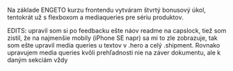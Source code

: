 Na základe ENGETO kurzu frontendu vytváram štvrtý bonusový úkol, tentokrát už s flexboxom a mediaqueries pre sériu produktov.

EDITS: upravil som si po feedbacku ešte náov readme na capslock, tiež som zistil, že na najmenšie mobily (iPhone SE napr) sa mi to zle zobrazuje, tak som ešte upravil media queries u textov v .hero a celý .shipment. Rovnako upravujem media queries kvôli prehľadnosti nie na záver dokumentu, ale k daným sekciám vždy

